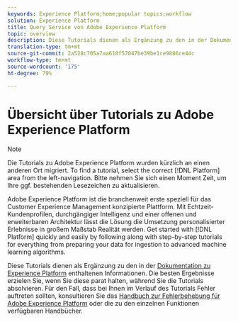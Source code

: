 ```yaml
---
keywords: Experience Platform;home;popular topics;workflow
solution: Experience Platform
title: Query Service von Adobe Experience Platform
topic: overview
description: Diese Tutorials dienen als Ergänzung zu den in der Dokumentation zu Experience Platform enthaltenen Informationen. Die besten Ergebnisse erzielen Sie, wenn Sie diese parat halten, während Sie die Tutorials absolvieren.
translation-type: tm+mt
source-git-commit: 2a528c705a7aa610f57047be39be1ce9886ce44c
workflow-type: tm+mt
source-wordcount: '175'
ht-degree: 79%

---
```



# Übersicht über Tutorials zu Adobe Experience Platform

>[!NOTE]
>
>Die Tutorials zu Adobe Experience Platform wurden kürzlich an einen anderen Ort migriert. To find a tutorial, select the correct [!DNL Platform] area from the left-navigation. Bitte nehmen Sie sich einen Moment Zeit, um Ihre ggf. bestehenden Lesezeichen zu aktualisieren.

Adobe Experience Platform ist die branchenweit erste speziell für das Customer Experience Management konzipierte Plattform. Mit Echtzeit-Kundenprofilen, durchgängiger Intelligenz und einer offenen und erweiterbaren Architektur lässt die Lösung die Umsetzung personalisierter Erlebnisse in großem Maßstab Realität werden. Get started with [!DNL Platform] quickly and easily by following along with step-by-step tutorials for everything from preparing your data for ingestion to advanced machine learning algorithms.

Diese Tutorials dienen als Ergänzung zu den in der [Dokumentation zu Experience Platform](../landing/documentation/overview.md) enthaltenen Informationen. Die besten Ergebnisse erzielen Sie, wenn Sie diese parat halten, während Sie die Tutorials absolvieren. Für den Fall, dass bei Ihnen im Verlauf des Tutorials Fehler auftreten sollten, konsultieren Sie das [Handbuch zur Fehlerbehebung für Adobe Experience Platform](../landing/troubleshooting.md) oder die zu den einzelnen Funktionen verfügbaren Handbücher.